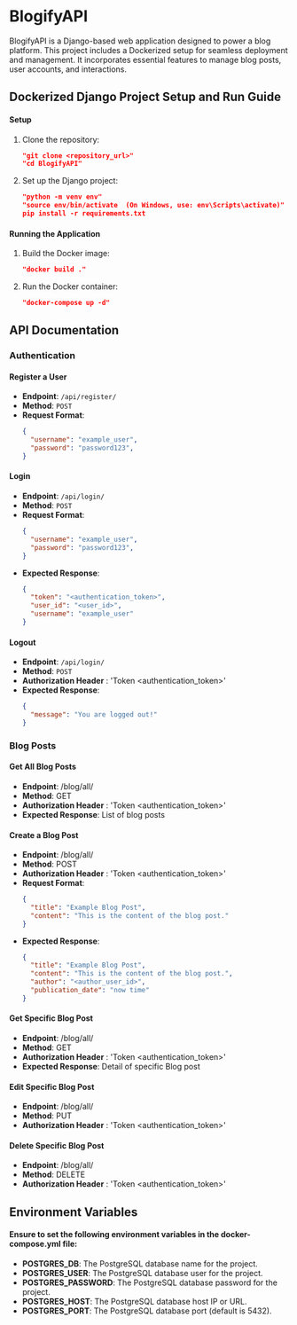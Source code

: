 # BlogifyAPI
BlogifyAPI is a Django-based web application designed to power a blog platform. This project includes a Dockerized setup for seamless deployment and management. It incorporates essential features to manage blog posts, user accounts, and interactions.

## Dockerized Django Project Setup and Run Guide
#### Setup
1. Clone the repository:
   ```json
   "git clone <repository_url>"
   "cd BlogifyAPI"
3. Set up the Django project:
   ```json
   "python -m venv env"
   "source env/bin/activate  (On Windows, use: env\Scripts\activate)"
   pip install -r requirements.txt
#### Running the Application
1. Build the Docker image:
   ```json
   "docker build ."
3. Run the Docker container:
   ```json
   "docker-compose up -d"
   
## API Documentation
### Authentication

#### Register a User

- **Endpoint**: `/api/register/`
- **Method**: `POST`
- **Request Format**:
  ```json
  {
    "username": "example_user",
    "password": "password123",
  }
  
#### Login

- **Endpoint**: `/api/login/`
- **Method**: `POST`
- **Request Format**:
  ```json
  {
    "username": "example_user",
    "password": "password123",
  }
- **Expected Response**:
  ```json
  {
    "token": "<authentication_token>",
    "user_id": "<user_id>",
    "username": "example_user"
  }

#### Logout
- **Endpoint**: `/api/login/`
- **Method**: `POST`
- **Authorization Header** : 'Token <authentication_token>'
- **Expected Response**:
  ```json
  {
    "message": "You are logged out!"
  }
### Blog Posts
#### Get All Blog Posts
- **Endpoint**: /blog/all/
- **Method**: GET
- **Authorization Header** : 'Token <authentication_token>'
- **Expected Response**: List of blog posts
#### Create a Blog Post
- **Endpoint**: /blog/all/
- **Method**: POST
- **Authorization Header** : 'Token <authentication_token>'
- **Request Format**:
  ```json
  {
    "title": "Example Blog Post",
    "content": "This is the content of the blog post."
  }
- **Expected Response**:
  ```json
  {
    "title": "Example Blog Post",
    "content": "This is the content of the blog post.",
    "author": "<author_user_id>",
    "publication_date": "now time"
  }
#### Get Specific Blog Post
- **Endpoint**: /blog/all/<id>
- **Method**: GET
- **Authorization Header** : 'Token <authentication_token>'
- **Expected Response**: Detail of specific Blog post
#### Edit Specific Blog Post
- **Endpoint**: /blog/all/<id>
- **Method**: PUT
- **Authorization Header** : 'Token <authentication_token>'
#### Delete Specific Blog Post
- **Endpoint**: /blog/all/<id>
- **Method**: DELETE
- **Authorization Header** : 'Token <authentication_token>'

## Environment Variables
#### Ensure to set the following environment variables in the docker-compose.yml file:
- **POSTGRES_DB**: The PostgreSQL database name for the project.
- **POSTGRES_USER**: The PostgreSQL database user for the project.
- **POSTGRES_PASSWORD**: The PostgreSQL database password for the project.
- **POSTGRES_HOST**: The PostgreSQL database host IP or URL.
- **POSTGRES_PORT**: The PostgreSQL database port (default is 5432).
